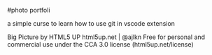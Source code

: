 #photo portfoli

a simple curse to learn how to use git in vscode extension

Big Picture by HTML5 UP
html5up.net | @ajlkn
Free for personal and commercial use under the CCA 3.0 license (html5up.net/license)


